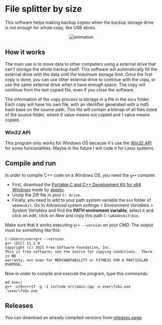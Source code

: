 # File splitter by size
This software helps making backup copies when the backup storage drive is not enough for whole copy, like USB sticks.

<p align="center">
<img src="https://user-images.githubusercontent.com/40604222/182697733-6c5228a3-b81e-4f2e-b381-46cc5164f720.gif" alt="animation" />
</p>

<!-- https://user-images.githubusercontent.com/40604222/182674767-d95edbe2-46e8-4338-9733-b43a1bd03142.gif -->

## How it works
The main use is to move data to other computers using a external drive that can't storage the whole backup itself. This software will automatically fill the external drive with the data until the maximum storage limit. Once the first copy is done, you can use other external drive to continue with the copy, or use the same external drive when it have enough space. The copy will continue from the last copied file, even if you close the software. 

The information of the copy process is storage in a file in the `data` folder. Each copy will have his own file, with an identifier generated with a md5 hash base on the source path. This file will contain a bitmap of all files listed of the source folder, where 0 value means not copied and 1 value means copied.

### Win32 API
This program only works for Windows OS because it's use the [Win32 API](https://docs.microsoft.com/en-us/windows/win32/api/) for some funcionalities. Maybe in the future I will code it for Linux systems.

## Compile and run
In order to compile C++ code on a Windows OS, you need the `g++` compiler.
- First, download the [Portable C and C++ Development Kit for x64 Windows](https://github.com/skeeto/w64devkit/releases) made by [skeeto](https://github.com/skeeto/).
- Unzip the ZIP file in your `C: drive`.
- Finally, you need to add to your path system variable the `bin` folder of `w64devkit`. Go to _Advanced system settings_ > _Environment Variables_ > _System Variables_ and find the **PATH enviroment variable**, select it and click on _edit_, click on _New_ and copy this path `C:\w64devkit\bin`.
  
Make sure that it works executing `g++ --version` on your CMD. The output must be something like this:

    C:\Users\user>g++ --version
    g++ (GCC) 11.1.0
    Copyright (C) 2021 Free Software Foundation, Inc.
    This is free software; see the source for copying conditions.  There is NO
    warranty; not even for MERCHANTABILITY or FITNESS FOR A PARTICULAR PURPOSE.

Now in order to compile and execute the program, type this commands:

    md exec/
    g++ -std=c++17 -g -I include src\main.cpp -o exec\fsbs.exe
    .\exec\fsbs.exe

## Releases
You can download an already compiled versions from [releases page](https://github.com/alb3rtov/file-splitter-by-size/releases).
